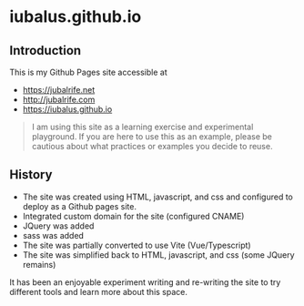 # iubalus.github.io

## Introduction

This is my Github Pages site accessible at
 - https://jubalrife.net
 - http://jubalrife.com
 - https://iubalus.github.io

> I am using this site as a learning exercise and experimental playground.
> If you are here to use this as an example, please be cautious about what practices or examples you decide to reuse.

## History
- The site was created using HTML, javascript, and css and configured to deploy as a Github pages site.
- Integrated custom domain for the site (configured CNAME)
- JQuery was added
- sass was added
- The site was partially converted to use Vite (Vue/Typescript)
- The site was simplified back to HTML, javascript, and css (some JQuery remains)

It has been an enjoyable experiment writing and re-writing the site to try different tools and learn more about this space.
